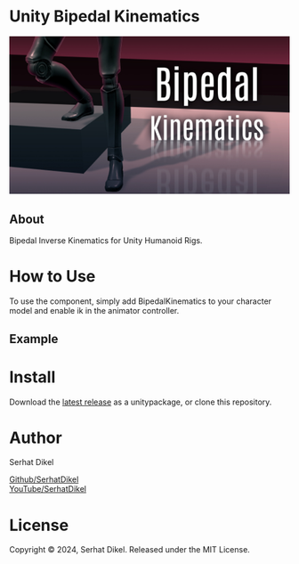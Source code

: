# Unity Bipedal Kinematics
![cover](/Documentation/img0.jpg)

## About
Bipedal Inverse Kinematics for Unity Humanoid Rigs.

# How to Use
To use the component, simply add BipedalKinematics to your character model and enable ik in the animator controller.


## Example


# Install
Download the [latest release](https://github.com/SerhatDikel/Unity-BodyMorph/releases) as a unitypackage, or clone this repository.

# Author
Serhat Dikel

[Github/SerhatDikel](https://github.com/SerhatDikel)<br />
[YouTube/SerhatDikel](https://www.youtube.com/@serhatdikel/videos)

# License
Copyright © 2024, Serhat Dikel. Released under the MIT License.